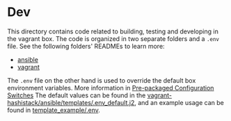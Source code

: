 # Dev
This directory contains code related to building, testing and developing in the vagrant box. The code is organized in two separate folders and a `.env` file.
See the following folders' READMEs to learn more:
- [ansible](ansible/README.md)
- [vagrant](vagrant/README.md)

The `.env` file on the other hand is used to override the default box environment variables. More information in [Pre-packaged Configuration Switches](../README.md#pre-packaged-configuration-switches)
The default values can be found in the [vagrant-hashistack/ansible/templates/.env_default.j2](https://github.com/fredrikhgrelland/vagrant-hashistack/blob/master/ansible/templates/.env_default.j2),
and an example usage can be found in [template_example/.env](https://github.com/fredrikhgrelland/vagrant-hashistack-template/blob/master/template_example/.env).
